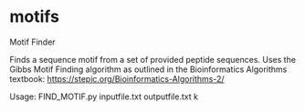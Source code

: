 motifs
======

Motif Finder

Finds a sequence motif from a set of provided peptide sequences.
Uses the Gibbs Motif Finding algorithm as outlined in the Bioinformatics Algorithms textbook:
https://stepic.org/Bioinformatics-Algorithms-2/



Usage: FIND_MOTIF.py inputfile.txt outputfile.txt k
